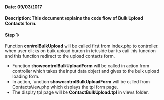 #### Date: 09/03/2017

#### Description: This document explains the code flow of Bulk Upload Contacts form.

#### Step 1:

Function **controlBulkUpload** will be called first from index.php to controller. when user clicks on bulk upload button in left side bar its call this function and this function redirect to the upload contacts form.

- Function **showcontrolBulkUploadForm** will be called in action from controller which takes the input data object and gives to the bulk upload loading form.
- In action, function **showcontrolBulkUploadForm** will be called from ContactsView.php which displays the tpl form page.
- The display tpl page will be **ContactBulkUpload.tpl** in views folder.
